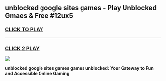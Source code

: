 
## unblocked google sites games - Play Unblocked Gmaes & Free #12ux5
<h3>
<a href="https://premium.freeplayer.one?title=unblocked_google_sites_games&ref=01M">CLICK TO PLAY</a></h3>
<hr>

<h3>
<a href="https://premium.freeplayer.one?title=unblocked_google_sites_games&ref=01M">CLICK 2 PLAY</a>
  
</h3>

<a href="https://premium.freeplayer.one?title=unblocked_google_sites_games&ref=01M"><img src="https://clearcache.store/games.png"></a>


**unblocked google sites games games unblocked: Your Gateway to Fun and Accessible Online Gaming**

